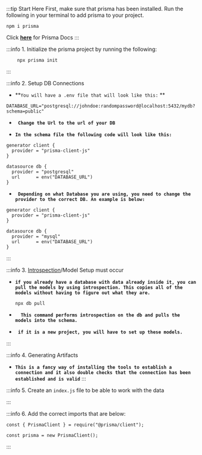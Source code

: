 
:::tip Start Here
First, make sure that prisma has been installed. Run the following in your terminal to add prisma to your project.

```
npm i prisma
```

Click **[here](https://www.prisma.io/docs/getting-started/setup-prisma/start-from-scratch/relational-databases/next-steps-typescript-postgres)** for Prisma Docs
:::



:::info 1. Initialize the prisma project by running the following:

```
    npx prisma init

```
:::

:::info 2. Setup DB Connections

 - **` You will have a .env file that will look like this: ` **

```
DATABASE_URL="postgresql://johndoe:randompassword@localhost:5432/mydb?schema=public"

```

 - **` Change the Url to the url of your DB`**

 - **` In the schema file the following code will look like this: `**

```
generator client {
  provider = "prisma-client-js"
}

datasource db {
  provider = "postgresql"
  url      = env("DATABASE_URL")
}

```

- **` Depending on what Database you are using, you need to change the provider to the correct DB. An example is below:`**

```
generator client {
  provider = "prisma-client-js"
}

datasource db {
  provider = "mysql" 
  url      = env("DATABASE_URL")
}

```

::: 

:::info 3. [Introspection](https://www.prisma.io/docs/concepts/components/introspection)/Model Setup must occur

 - **`if you already have a database with data already inside it, you can pull the models by using introspection. This copies all of the models without having to figure out what they are.`**
    ```
    npx db pull

    ```

  - **`  This command performs introspection on the db and pulls the models into the schema.`**

- **` if it is a new project, you will have to set up these models.`**

:::

:::info 4. Generating Artifacts

- **`This is a fancy way of installing the tools to establish a connection and it also double checks that the connection has been established and is valid`**
:::

:::info 5. Create an `index.js` file to be able to work with the data

:::

:::info 6. Add the correct imports that are below: 

```
const { PrismaClient } = require("@prisma/client");

const prisma = new PrismaClient();
```


:::
